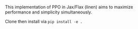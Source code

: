 This implementation of PPO in Jax/Flax (linen) aims to maximize performance and simplicity simultaneously.

Clone then install via `pip install -e .`
